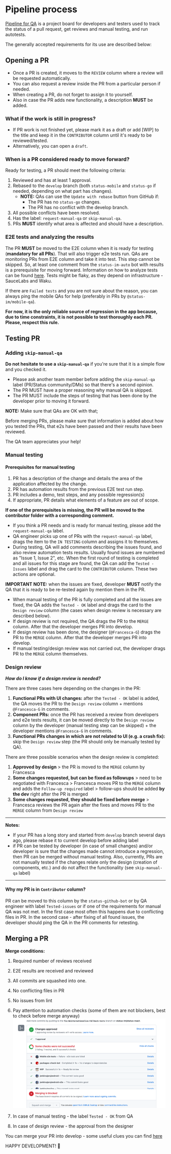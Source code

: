 # Pipeline process

[Pipeline for QA](https://github.com/status-im/status-mobile/projects/7) is a project board for developers and testers used to track the status of a pull request, get reviews and manual testing, and run autotests.

The generally accepted requirements for its use are described below:

## Opening a PR
- Once a PR is created, it moves to the ```REVIEW``` column where a review will be requested automatically.
- You can also request a review inside the PR from a particular person if needed.
- When creating a PR, do not forget to assign it to yourself.
- Also in case the PR adds new functionality, a description **MUST** be added.

### What if the work is still in progress?

- If PR work is not finished yet, please mark it as a draft or add [WIP] to the title and keep it in the `CONTRIBUTOR` column until it's ready to be reviewed/tested.
- Alternatively, you can open a `draft`.

### When is a PR considered ready to move forward?

Ready for testing, a PR should meet the following criteria:

1. Reviewed and has at least 1 approval.
2. Rebased to the `develop` branch (both `status-mobile` and `status-go` if needed, depending on what part has changes).
   - **NOTE:** QAs can use the `Update with rebase` button from GitHub if:
        - The PR has no `status-go` changes.
        - The PR has no conflict with the develop branch.
3. All possible conflicts have been resolved.
4. Has the label: `request-manual-qa` or `skip-manual-qa`.
5. PRs **MUST** identify what area is affected and should have a description.


### E2E tests and analyzing the results

The PR **MUST** be moved to the E2E column when it is ready for testing (**mandatory for all PRs**).
That will also trigger e2e tests run. QAs are monitoring PRs from E2E column and take it into test. 
This step cannot be skipped. So, at least one comment from the `status-im-auto` bot with results is a prerequisite for moving forward.
Information on how to analyze tests can be found [here](https://github.com/status-im/status-mobile/blob/develop/doc/how-to-launch-e2e.md).
Tests might be flaky, as they depend on infrastructure - SauceLabs and Waku.

If there are `Failed tests` and you are not sure about the reason, you can always ping the mobile QAs for help (preferably in PRs by `@status-im/mobile-qa`).

**For now, it is the only reliable source of regression in the app because, due to time constraints, it is not possible to test thoroughly each PR.
Please, respect this rule.**

## Testing PR

### Adding `skip-manual-qa`

**Do not hesitate to use a `skip-manual-qa`** if you're sure that it is a simple flow and you checked it. 
- Please ask another team member before adding the `skip-manual-qa` label (PR/Status community/DMs) so that there's a second opinion.
- The PR MUST have a proper reasoning why manual QA is skipped.
- The PR MUST include the steps of testing that has been done by the developer prior to moving it forward.

**NOTE:** Make sure that QAs are OK with that;

Before merging PRs, please make sure that information is added about how you tested the PRs, that e2s have been passed and their results have been reviewed. 

The QA team appreciates your help!


### Manual testing

#### Prerequisites for manual testing
1. PR has a description of the change and details the area of the application affected by the change.
2. PR has automation results from the previous E2E test run step.
3. PR includes a demo, test steps, and any possible regression(s)
4. If appropriate, PR details what elements of a feature are out of scope.

**If one of the prerequisites is missing, the PR will be moved to the contributor folder with a corresponding comment.**

- If you think a PR needs and is ready for manual testing, please add the `request-manual-qa` label.
- QA engineer picks up one of PRs with the ```request-manual-qa``` label, drags the item to the ```IN TESTING``` column and assigns it to themselves.
- During testing, QA will add comments describing the issues found, and also review automation tests results.
Usually found issues are numbered as "Issue 1, Issue 2", etc.
When the first round of testing is completed and all issues for this stage are found, the QA can add the ```Tested - Issues``` label and drag the card to the ```CONTRIBUTOR``` column. These two actions are optional. 

**IMPORTANT NOTE:** when the issues are fixed, developer **MUST** notify the QA that it is ready to be re-tested again by mention them in the PR.

- When manual testing of the PR is fully completed and all the issues are fixed, the QA adds the ```Tested - OK``` label and drags the card to the ```Design review``` column (the cases when design review is necessary are described below).
- If design review is not required, the QA drags the PR to the ```MERGE``` column. After that the developer merges PR into develop.
- If design review has been done, the designer (```@Francesca-G```) drags the PR to the ```MERGE``` column.
After that the developer merges PR into develop.
- If manual testing/design review was not carried out, the developer drags PR to the ```MERGE``` column themselves.

### Design review
_**How do I know if a design review is needed?**_

There are three cases here depending on the changes in the PR:
1. **Functional PRs with UI changes:** after the ```Tested - OK``` label is added, the QA moves the PR to the ```Design review``` column + mentions ```@Francesca-G``` in comments. 
2. **Component PRs:** once the PR has received a review from developers and e2e tests results, it can be moved directly to the ```Design review``` column by the developer (manual testing step can be skipped) + the developer mentions ```@Francesca-G``` in comments.
3. **Functional PRs changes in which are not related to UI (e.g. a crash fix):** skip the ```Design review``` step (the PR should only be manually tested by QA).

There are three possible scenarios when the design review is completed:
1. **Approved by design**  > the PR is moved to the ```MERGE``` column by Francesca
2. **Some changes requested, but can be fixed as followups** > need to be negotiated with Francesca  > Francesca moves PR to the ```MERGE``` column and adds the ```Follow-up required``` label >  follow-ups should be added **by the dev** right after the PR is merged
3. **Some changes requested, they should be fixed before merge** > Francesca reviews the PR again after the fixes and moves PR to the ```MERGE``` column from ```Design review```

---
**Notes:**
- If your PR has a long story and started from `develop` branch several days ago, please rebase it to current develop before adding label
- if PR can be tested by developer (in case of small changes) and/or developer is sure that the changes made cannot introduce a regression, then PR can be merged without manual testing. Also, currently, PRs are not manually tested if the changes relate only the design (creation of components, etc.) and do not affect the functionality (see `skip-manual-qa` label)
---        

#### Why my PR is in `Contributor` column?
PR can be moved to this column by the ```status-github-bot``` or by QA engineer with label `Tested-issues` or if one of the requirements for manual QA was not met.
In the first case most often this happens due to conflicting files in PR.
In the second case - after fixing of all found issues, the developer should ping the QA in the PR comments for retesting.

## Merging a PR
**Merge conditions:**
1. Required number of reviews received
2. E2E results are received and reviewed
3. All commits are squashed into one.
4. No conflicting files in PR
5. No issues from lint
6. Pay attention to automation checks (some of them are not blockers, best to check before merge anyway)
![](images/pipeline-process/automation-checks.png)


6. In case of manual testing - the label ```Tested - OK``` from QA
7. In case of design review - the approval from the designer

You can merge your PR into develop - some useful clues you can find [here](https://notes.status.im/setup-e2e#3-Merging-PR) 

HAPPY DEVELOPMENT! :tada: 
